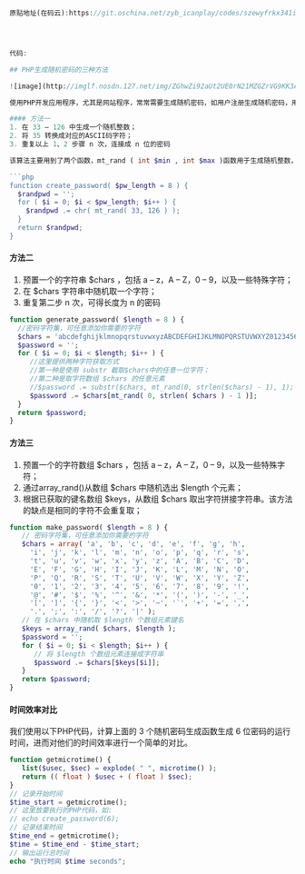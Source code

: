 ```php
原贴地址(在码云):https://git.oschina.net/zyb_icanplay/codes/szewyfrkx341iv6g50up723




代码:

## PHP生成随机密码的三种方法

![image](http://imglf.nosdn.127.net/img/ZGhwZi92aUt2UE0rN21MZGZrVG9KK3AzTmtSYVBwV1BaZGJ4M0pNYUx4bGhJZGFxVTNOSk5RPT0.png?=imageView&thumbnail=500x0&quality=96&stripmeta=0&type=jpg%7Cwatermark&type=2)

使用PHP开发应用程序，尤其是网站程序，常常需要生成随机密码，如用户注册生成随机密码，用户重置密码也需要生成一个随机的密码。随机密码也就是一串固定长度的字符串，这里我收集整理了几种生成随机字符串的方法，以供大家参考。

#### 方法一
1. 在 33 – 126 中生成一个随机整数；
2. 将 35 转换成对应的ASCII码字符；
3. 重复以上 1、2 步骤 n 次，连接成 n 位的密码

该算法主要用到了两个函数，mt_rand ( int $min , int $max )函数用于生成随机整数，其中 $min – $max 为 ASCII 码的范围，这里取 33 -126 ，可以根据需要调整范围，如ASCII码表中 97 – 122 位对应 a – z 的英文字母，具体可参考 ASCII码表； chr ( int $ascii )函数用于将对应整数 $ascii 转换成对应的字符。

```php
function create_password( $pw_length = 8 ) { 
  $randpwd = '';    
  for ( $i = 0; $i < $pw_length; $i++ ) {  
    $randpwd .= chr( mt_rand( 33, 126 ) );    
  }    
  return $randpwd; 
}
```
#### 方法二
1. 预置一个的字符串 $chars ，包括 a – z，A – Z，0 – 9，以及一些特殊字符；
2. 在 $chars 字符串中随机取一个字符；
3. 重复第二步 n 次，可得长度为 n 的密码

```php
function generate_password( $length = 8 ) { 
  //密码字符集，可任意添加你需要的字符 
  $chars = 'abcdefghijklmnopqrstuvwxyzABCDEFGHIJKLMNOPQRSTUVWXYZ0123456789!@#$%^&*()-_ []{}<>~`+=,.;:/?|'; 
  $password = ''; 
  for ( $i = 0; $i < $length; $i++ ) { 
     //这里提供两种字符获取方式 
     //第一种是使用 substr 截取$chars中的任意一位字符； 
     //第二种是取字符数组 $chars 的任意元素 
     //$password .= substr($chars, mt_rand(0, strlen($chars) - 1), 1); 
     $password .= $chars[mt_rand( 0, strlen( $chars ) - 1 )]; 
  } 
  return $password; 
}
```
#### 方法三
1. 预置一个的字符数组 $chars ，包括 a – z，A – Z，0 – 9，以及一些特殊字符；
2. 通过array_rand()从数组 $chars 中随机选出 $length 个元素；
3. 根据已获取的键名数组 $keys，从数组 $chars 取出字符拼接字符串。该方法的缺点是相同的字符不会重复取；

```php
function make_password( $length = 8 ) {
   // 密码字符集，可任意添加你需要的字符
   $chars = array( 'a', 'b', 'c', 'd', 'e', 'f', 'g', 'h',
     'i', 'j', 'k', 'l', 'm', 'n', 'o', 'p', 'q', 'r', 's',
     't', 'u', 'v', 'w', 'x', 'y', 'z', 'A', 'B', 'C', 'D',
     'E', 'F', 'G', 'H', 'I', 'J', 'K', 'L', 'M', 'N', 'O',
     'P', 'Q', 'R', 'S', 'T', 'U', 'V', 'W', 'X', 'Y', 'Z',
     '0', '1', '2', '3', '4', '5', '6', '7', '8', '9', '!',
     '@', '#', '$', '%', '^', '&', '*', '(', ')', '-', '_',
     '[', ']', '{', '}', '<', '>', '~', '`', '+', '=', ',',
     '.', ';', ':', '/', '?', '|' );
   // 在 $chars 中随机取 $length 个数组元素键名
   $keys = array_rand( $chars, $length );
   $password = '';
   for ( $i = 0; $i < $length; $i++ ) {
      // 将 $length 个数组元素连接成字符串
      $password .= $chars[$keys[$i]];
   }
   return $password;
}
```

#### 时间效率对比
我们使用以下PHP代码，计算上面的 3 个随机密码生成函数生成 6 位密码的运行时间，进而对他们的时间效率进行一个简单的对比。
```php
function getmicrotime() {
   list($usec, $sec) = explode( " ", microtime() );
   return (( float ) $usec + ( float ) $sec);
}
// 记录开始时间
$time_start = getmicrotime();
// 这里放要执行的PHP代码，如:
// echo create_password(6);
// 记录结束时间
$time_end = getmicrotime();
$time = $time_end - $time_start;
// 输出运行总时间
echo "执行时间 $time seconds";
```






```
